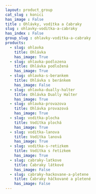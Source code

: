 ```yaml
---
layout: product_group
cat_slug : konici
has_image : False
title : Ohlávky, vodítka a čabraky
slug : ohlavky-voditka-a-cabraky
has_index : False
group_slug : ohlavky-voditka-a-cabraky
products:
  - slug: ohlavka
    title: Ohlávka
    has_image: True
  - slug: ohlavka-podlozena
    title: Ohlávka podložená
    has_image: True
  - slug: ohlavka-s-berankem
    title: Ohlávka s beránkem
    has_image: False
  - slug: ohlavka-dually-halter
    title: Ohlávka Dually Halter
    has_image: True
  - slug: ohlavka-provazova
    title: Ohlávka provazová
    has_image: True
  - slug: voditka-plocha
    title: Vodítka plochá
    has_image: True
  - slug: voditka-lanova
    title: Vodítka lanová
    has_image: True
  - slug: voditka-s-retizkem
    title: Vodítka s řetízkem
    has_image: True
  - slug: cabraky-latkove
    title: Čabraky látkové
    has_image: False
  - slug: cabraky-hackovane-a-pletene
    title: Čabraky háčkované a pletené
    has_image: False
---
```



